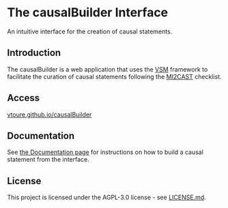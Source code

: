 # The causalBuilder Interface

An intuitive interface for the creation of causal statements.

## Introduction
The causalBuilder is a web application that uses the [VSM](https://github.com/vsmjs/) framework to facilitate the curation of causal statements following the [MI2CAST](https://github.com/MI2CAST/MI2CAST) checklist.

## Access
[vtoure.github.io/causalBuilder](https://vtoure.github.io/causalBuilder)

## Documentation
See [the Documentation page](https://vtoure.github.io/causalBuilder/documentation) for instructions on how to build a causal statement from the interface.

## License

This project is licensed under the AGPL-3.0 license - see [LICENSE.md](LICENSE.md).
